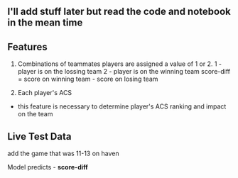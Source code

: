 ## I'll add stuff later but read the code and notebook in the mean time 

## Features 
1. Combinations of teammates 
players are assigned a value of 1 or 2. 
1 - player is on the lossing team 
2 - player is on the winning team
score-diff = score on winning team - score on losing team 

2. Each player's ACS 
- this feature is necessary to determine player's ACS ranking and impact on the team 

## Live Test Data 

add the game that was 11-13 on haven 

Model predicts - **score-diff**

